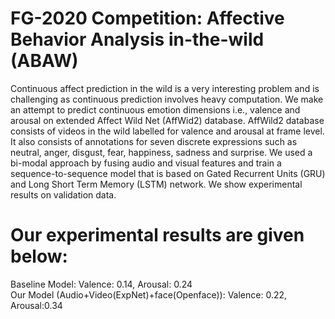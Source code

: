 # FG-2020 Competition: Affective Behavior Analysis in-the-wild (ABAW)
Continuous affect prediction in the wild is a very
interesting problem and is challenging as continuous prediction
involves heavy computation. We make an attempt
to predict continuous emotion dimensions i.e., valence and
arousal on extended Affect Wild Net (AffWid2) database.
AffWild2 database consists of videos in the wild labelled for
valence and arousal at frame level. It also consists of annotations
for seven discrete expressions such as neutral, anger, disgust,
fear, happiness, sadness and surprise. We used a bi-modal
approach by fusing audio and visual features and train a
sequence-to-sequence model that is based on Gated Recurrent
Units (GRU) and Long Short Term Memory (LSTM) network.
We show experimental results on validation data.

# Our experimental results are given below:
Baseline Model:  Valence: 0.14, Arousal: 0.24 <br />
Our Model (Audio+Video(ExpNet)+face(Openface)): Valence: 0.22, Arousal:0.34<br />


